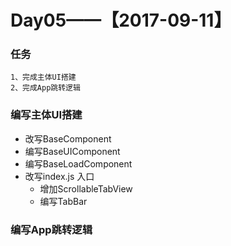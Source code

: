 # Day05——【2017-09-11】
### 任务
    1、完成主体UI搭建
    2、完成App跳转逻辑

### 编写主体UI搭建
- 改写BaseComponent
- 编写BaseUIComponent
- 编写BaseLoadComponent
- 改写index.js 入口
    - 增加ScrollableTabView
    - 编写TabBar
### 编写App跳转逻辑
